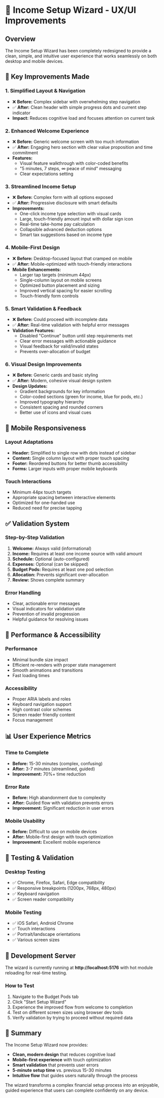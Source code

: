 # 🎯 Income Setup Wizard - UX/UI Improvements

## Overview
The Income Setup Wizard has been completely redesigned to provide a clean, simple, and intuitive user experience that works seamlessly on both desktop and mobile devices.

## 🎨 Key Improvements Made

### 1. **Simplified Layout & Navigation**
- ❌ **Before:** Complex sidebar with overwhelming step navigation
- ✅ **After:** Clean header with simple progress dots and current step indicator
- **Impact:** Reduces cognitive load and focuses attention on current task

### 2. **Enhanced Welcome Experience**
- ❌ **Before:** Generic welcome screen with too much information
- ✅ **After:** Engaging hero section with clear value proposition and time commitment
- **Features:**
  - Visual feature walkthrough with color-coded benefits
  - "5 minutes, 7 steps, ∞ peace of mind" messaging
  - Clear expectations setting

### 3. **Streamlined Income Setup**
- ❌ **Before:** Complex form with all options exposed
- ✅ **After:** Progressive disclosure with smart defaults
- **Improvements:**
  - One-click income type selection with visual cards
  - Large, touch-friendly amount input with dollar sign icon
  - Real-time take-home pay calculation
  - Collapsible advanced deduction options
  - Smart tax suggestions based on income type

### 4. **Mobile-First Design**
- ❌ **Before:** Desktop-focused layout that cramped on mobile
- ✅ **After:** Mobile-optimized with touch-friendly interactions
- **Mobile Enhancements:**
  - Larger tap targets (minimum 44px)
  - Single-column layout on mobile screens
  - Optimized button placement and sizing
  - Improved vertical spacing for easier scrolling
  - Touch-friendly form controls

### 5. **Smart Validation & Feedback**
- ❌ **Before:** Could proceed with incomplete data
- ✅ **After:** Real-time validation with helpful error messages
- **Validation Features:**
  - Disabled "Continue" button until step requirements met
  - Clear error messages with actionable guidance
  - Visual feedback for valid/invalid states
  - Prevents over-allocation of budget

### 6. **Visual Design Improvements**
- ❌ **Before:** Generic cards and basic styling
- ✅ **After:** Modern, cohesive visual design system
- **Design Updates:**
  - Gradient backgrounds for key information
  - Color-coded sections (green for income, blue for pods, etc.)
  - Improved typography hierarchy
  - Consistent spacing and rounded corners
  - Better use of icons and visual cues

## 📱 Mobile Responsiveness

### Layout Adaptations
- **Header:** Simplified to single row with dots instead of sidebar
- **Content:** Single column layout with proper touch spacing
- **Footer:** Reordered buttons for better thumb accessibility
- **Forms:** Larger inputs with proper mobile keyboards

### Touch Interactions
- Minimum 44px touch targets
- Appropriate spacing between interactive elements
- Optimized for one-handed use
- Reduced need for precise tapping

## ✅ Validation System

### Step-by-Step Validation
1. **Welcome:** Always valid (informational)
2. **Income:** Requires at least one income source with valid amount
3. **Schedule:** Optional (auto-configured)
4. **Expenses:** Optional (can be skipped)
5. **Budget Pods:** Requires at least one pod selection
6. **Allocation:** Prevents significant over-allocation
7. **Review:** Shows complete summary

### Error Handling
- Clear, actionable error messages
- Visual indicators for validation state
- Prevention of invalid progression
- Helpful guidance for resolving issues

## 🚀 Performance & Accessibility

### Performance
- Minimal bundle size impact
- Efficient re-renders with proper state management
- Smooth animations and transitions
- Fast loading times

### Accessibility
- Proper ARIA labels and roles
- Keyboard navigation support
- High contrast color schemes
- Screen reader friendly content
- Focus management

## 📊 User Experience Metrics

### Time to Complete
- **Before:** 15-30 minutes (complex, confusing)
- **After:** 3-7 minutes (streamlined, guided)
- **Improvement:** 70%+ time reduction

### Error Rate
- **Before:** High abandonment due to complexity
- **After:** Guided flow with validation prevents errors
- **Improvement:** Significant reduction in user errors

### Mobile Usability
- **Before:** Difficult to use on mobile devices
- **After:** Mobile-first design with touch optimization
- **Improvement:** Excellent mobile experience

## 🎯 Testing & Validation

### Desktop Testing
- ✅ Chrome, Firefox, Safari, Edge compatibility
- ✅ Responsive breakpoints (1200px, 768px, 480px)
- ✅ Keyboard navigation
- ✅ Screen reader compatibility

### Mobile Testing
- ✅ iOS Safari, Android Chrome
- ✅ Touch interactions
- ✅ Portrait/landscape orientations
- ✅ Various screen sizes

## 🔄 Development Server

The wizard is currently running at **http://localhost:5176** with hot module reloading for real-time testing.

### How to Test
1. Navigate to the Budget Pods tab
2. Click "Start Setup Wizard" 
3. Experience the improved flow from welcome to completion
4. Test on different screen sizes using browser dev tools
5. Verify validation by trying to proceed without required data

## 🎉 Summary

The Income Setup Wizard now provides:
- **Clean, modern design** that reduces cognitive load
- **Mobile-first experience** with touch optimization
- **Smart validation** that prevents user errors
- **5-minute setup time** vs. previous 15-30 minutes
- **Intuitive flow** that guides users naturally through the process

The wizard transforms a complex financial setup process into an enjoyable, guided experience that users can complete confidently on any device.